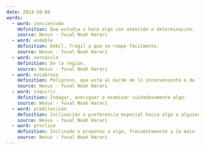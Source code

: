 ```yaml
---
date: 2024-10-09
words:
  - word: concienzudo
    definition: Que estudia o hace algo con atención o determinación.
    source: Nexus - Yuval Noah Harari
  - word: endeble
    definition: Débil, frágil o que se rompe fácilmente.
    source: Nexus - Yuval Noah Harari
  - word: vernáculo
    definition: De la región.
    source: Nexus - Yuval Noah Harari
  - word: escabroso
    definition: Peligroso, que está al borde de lo inconveniente o de lo inmoral.
    source: Nexus - Yuval Noah Harari
  - word: inquirir
    definition: Indagar, averiguar o examinar cuidadosamente algo.
    source: Nexus - Yuval Noah Harari
  - word: predilección
    definition: Inclinación o preferencia especial hacia algo o alguien.
    source: Nexus - Yuval Noah Harari
  - word: proclive
    definition: Inclinado o propenso a algo, frecuentemente a lo malo. 
    source: Nexus - Yuval Noah Harari 
---
```

